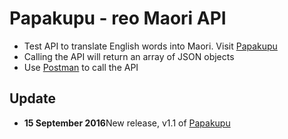 # Papakupu - reo Maori API

- Test API to translate English words into Maori.  Visit [Papakupu](https://test-papakupu.herokuapp.com/v1/translations/1.0)
- Calling the API will return an array of JSON objects
- Use [Postman](https://www.getpostman.com/) to call the API

## Update
- <strong>15 September 2016</strong>New release, v1.1 of [Papakupu](https://test-papakupu.herokuapp.com/v1/translations/1.1)

